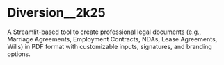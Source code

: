 # Diversion__2k25
A Streamlit-based tool to create professional legal documents (e.g., Marriage Agreements, Employment Contracts, NDAs, Lease Agreements, Wills) in PDF format with customizable inputs, signatures, and branding options.
